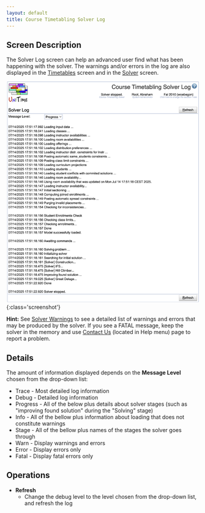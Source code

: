 ```yaml
---
layout: default
title: Course Timetabling Solver Log
---
```



## Screen Description

The Solver Log screen can help an advanced user find what has been happening with the solver. The warnings and/or errors in the log are also displayed in the [Timetables](timetables) screen and in the [Solver](solver) screen.

![Course Timetabling Solver Log](images/course-timetabling-solver-log-1.png){:class='screenshot'}

**Hint:** See [Solver Warnings](solver-warnings) to see a detailed list of warnings and errors that may be produced by the solver. If you see a FATAL message, keep the solver in the memory and use [Contact Us](contact-us) (located in Help menu) page to report a problem.

## Details

The amount of information displayed depends on the **Message Level** chosen from the drop-down list:

* Trace - Most detailed log information
* Debug - Detailed log information
* Progress - All of the below plus details about solver stages (such as "improving found solution" during the "Solving" stage)
* Info - All of the bellow plus information about loading that does not constitute warnings
* Stage - All of the bellow plus names of the stages the solver goes through
* Warn - Display warnings and errors
* Error - Display errors only
* Fatal - Display fatal errors only

## Operations

* **Refresh**
	* Change the debug level to the level chosen from the drop-down list, and refresh the log
